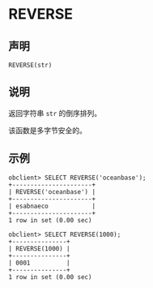 REVERSE
============================



声明
-----------------------

```unknow
REVERSE(str)
```



说明
-----------------------

返回字符串 `str` 的倒序排列。

该函数是多字节安全的。

示例
-----------------------

```unknow
obclient> SELECT REVERSE('oceanbase');
+----------------------+
| REVERSE('oceanbase') |
+----------------------+
| esabnaeco            |
+----------------------+
1 row in set (0.00 sec)

obclient> SELECT REVERSE(1000);
+---------------+
| REVERSE(1000) |
+---------------+
| 0001          |
+---------------+
1 row in set (0.00 sec)
```
